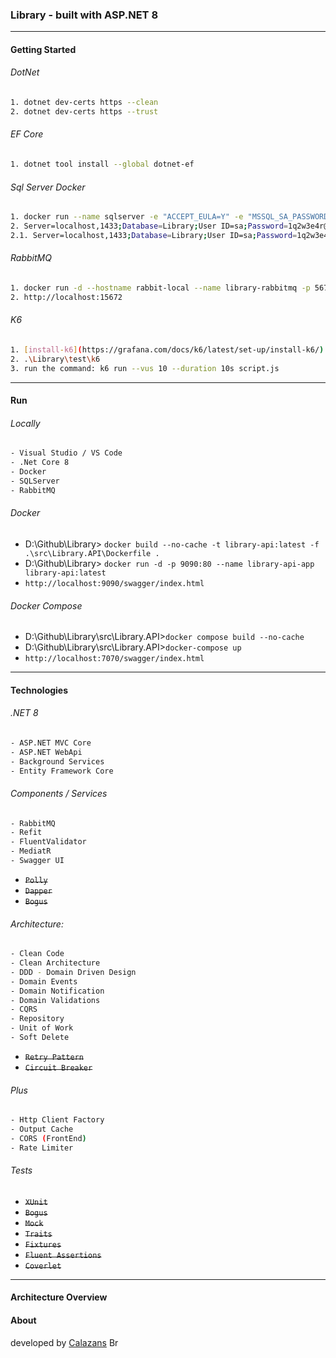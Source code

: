 ### Library - built with ASP.NET 8 

---

#### Getting Started

###### DotNet
```sh
1. dotnet dev-certs https --clean
2. dotnet dev-certs https --trust
```

###### EF Core
```sh
1. dotnet tool install --global dotnet-ef
```

###### Sql Server Docker
```sh
1. docker run --name sqlserver -e "ACCEPT_EULA=Y" -e "MSSQL_SA_PASSWORD=1q2w3e4r@#$" -p 1433:1433 -d mcr.microsoft.com/mssql/server
2. Server=localhost,1433;Database=Library;User ID=sa;Password=1q2w3e4r@#$
2.1. Server=localhost,1433;Database=Library;User ID=sa;Password=1q2w3e4r@#$;Trusted_Connection=False; TrustServerCertificate=True;
```

###### RabbitMQ
```sh
1. docker run -d --hostname rabbit-local --name library-rabbitmq -p 5672:5672 -p 15672:15672 -e RABBITMQ_DEFAULT_USER=library -e RABBITMQ_DEFAULT_PASS=library!@# rabbitmq:3-management
2. http://localhost:15672
```

###### K6
```sh
1. [install-k6](https://grafana.com/docs/k6/latest/set-up/install-k6/) 
2. .\Library\test\k6
3. run the command: k6 run --vus 10 --duration 10s script.js
```

---
#### Run
###### Locally
```sh
- Visual Studio / VS Code
- .Net Core 8
- Docker
- SQLServer
- RabbitMQ
```
###### Docker
- D:\Github\Library> ```docker build --no-cache -t library-api:latest -f .\src\Library.API\Dockerfile .```
- D:\Github\Library> ```docker run -d -p 9090:80 --name library-api-app library-api:latest```
- ```http://localhost:9090/swagger/index.html```

###### Docker Compose
- D:\Github\Library\src\Library.API>```docker compose build --no-cache```
- D:\Github\Library\src\Library.API>```docker-compose up```
- ```http://localhost:7070/swagger/index.html```

---
#### Technologies

###### .NET 8
```sh
- ASP.NET MVC Core
- ASP.NET WebApi
- Background Services
- Entity Framework Core
```    

###### Components / Services
```sh
- RabbitMQ
- Refit 
- FluentValidator
- MediatR
- Swagger UI
```        
- ~~```Polly```~~
- ~~```Dapper```~~
- ~~```Bogus```~~

###### Architecture:
```sh
- Clean Code
- Clean Architecture
- DDD - Domain Driven Design
- Domain Events
- Domain Notification
- Domain Validations
- CQRS
- Repository
- Unit of Work
- Soft Delete
```        
- ~~```Retry Pattern```~~
- ~~```Circuit Breaker```~~

###### Plus
```sh
- Http Client Factory
- Output Cache
- CORS (FrontEnd)
- Rate Limiter
```

###### Tests
- ~~```XUnit```~~
- ~~```Bogus```~~
- ~~```Mock```~~
- ~~```Traits```~~
- ~~```Fixtures```~~
- ~~```Fluent Assertions```~~
- ~~```Coverlet```~~
---
#### Architecture Overview

#### About

developed by [Calazans](https://rcalazansn.azurewebsites.net) <img alt="Brasil" src="https://user-images.githubusercontent.com/5068797/161345649-c7184fdc-2bc3-42a9-8fb6-6ffee9c8f9c2.png" width="20" height="14" /> 


